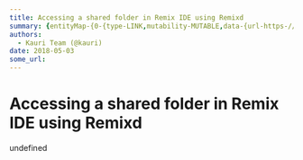 ```yaml
---
title: Accessing a shared folder in Remix IDE using Remixd
summary: {entityMap-{0-{type-LINK,mutability-MUTABLE,data-{url-https-//github.com/ethereum/remixd}},blocks-[{key-9pmqs,text-Remixd is an npm module. Its purpose is to give the remix web application access to a folder from your local computer.,type-unstyled,depth-0,inlineStyleRanges-,entityRanges-,data-{}},{key-7ois6,text-,type-unstyled,depth-0,inlineStyleRanges-,entityRanges-,data-{}},{key-41ptn,text-The code of Remixd can be checked out here .,type-unstyled,depth-0,inlineStyleRanges-,entityRanges-[{offs
authors:
  - Kauri Team (@kauri)
date: 2018-05-03
some_url: 
---
```


# Accessing a shared folder in Remix IDE using Remixd

undefined